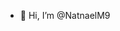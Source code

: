 - 👋 Hi, I’m @NatnaelM9

<!---
NatnaelM9/NatnaelM9 is a ✨ special ✨ repository because its `README.md` (this file) appears on your GitHub profile.
You can click the Preview link to take a look at your changes.
--->
